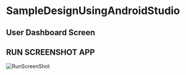 # SampleDesignUsingAndroidStudio

## User Dashboard Screen

## RUN SCREENSHOT APP
![RunScreenShot](https://github.com/JamalJamsheed123/SampleDesignUsingAndroidStudio/assets/62545666/e4fffaea-b77f-4302-9d53-823bc1c5db78)

